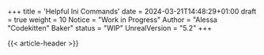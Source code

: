 +++
title = 'Helpful Ini Commands'
date = 2024-03-21T14:48:29+01:00
draft = true
weight = 10
Notice = "Work in Progress"
Author = "Alessa \"Codekitten\" Baker"
status = "WIP"
UnrealVersion = "5.2"
+++

{{< article-header >}}

